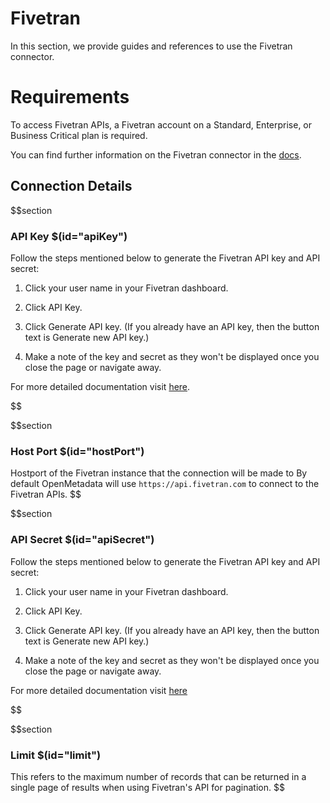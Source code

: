 # Fivetran

In this section, we provide guides and references to use the Fivetran connector.

# Requirements
To access Fivetran APIs, a Fivetran account on a Standard, Enterprise, or Business Critical plan is required.

You can find further information on the Fivetran connector in the [docs](https://docs.open-metadata.org/connectors/pipeline/fivetran).

## Connection Details

$$section
### API Key $(id="apiKey")

Follow the steps mentioned below to generate the Fivetran API key and API secret:

1. Click your user name in your Fivetran dashboard.

2. Click API Key.

3. Click Generate API key. (If you already have an API key, then the button text is Generate new API key.)

4. Make a note of the key and secret as they won't be displayed once you close the page or navigate away.

For more detailed documentation visit [here](https://fivetran.com/docs/rest-api/getting-started).

$$

$$section
### Host Port $(id="hostPort")

Hostport of the Fivetran instance that the connection will be made to
By default OpenMetadata will use `https://api.fivetran.com` to connect to the Fivetran APIs.
$$

$$section
### API Secret $(id="apiSecret")

Follow the steps mentioned below to generate the Fivetran API key and API secret:

1. Click your user name in your Fivetran dashboard.

2. Click API Key.

3. Click Generate API key. (If you already have an API key, then the button text is Generate new API key.)

4. Make a note of the key and secret as they won't be displayed once you close the page or navigate away.

For more detailed documentation visit [here](https://fivetran.com/docs/rest-api/.getting-started)

$$

$$section
### Limit $(id="limit")

This refers to the maximum number of records that can be returned in a single page of results when using Fivetran's API for pagination.
$$
